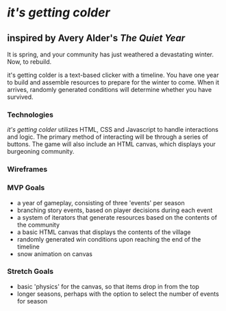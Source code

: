 # *it's getting colder*
## inspired by Avery Alder's *The Quiet Year*

It is spring, and your community has just weathered a devastating winter. Now, to rebuild.

it's getting colder is a text-based clicker with a timeline. You have one year to build and assemble resources to prepare for the winter to come. When it arrives, randomly generated conditions will determine whether you have survived.

### Technologies
*it's getting colder* utilizes HTML, CSS and Javascript to handle interactions and logic. The primary method of interacting will be through a series of buttons. The game will also include an HTML canvas, which displays your burgeoning community.

### Wireframes



### MVP Goals
* a year of gameplay, consisting of three 'events' per season
* branching story events, based on player decisions during each event
* a system of iterators that generate resources based on the contents of the community
* a basic HTML canvas that displays the contents of the village
* randomly generated win conditions upon reaching the end of the timeline
* snow animation on canvas

### Stretch Goals
* basic 'physics' for the canvas, so that items drop in from the top
* longer seasons, perhaps with the option to select the number of events for season
